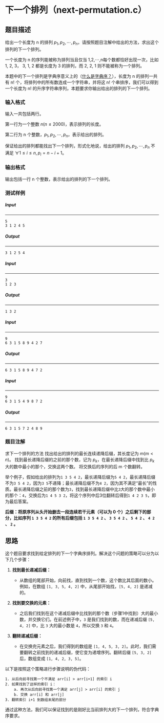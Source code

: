 # 下一个排列（next-permutation.c）

## 题目描述

给出一个长度为 n 的排列 $p_1,p_2,⋯,p_n$，请按照题目注解中给出的方法，求出这个排列的下一个排列。

一个长度为 n 的序列能被称为排列当且仅当 1,2,⋯,n每个数都恰好出现一次，比如 1, 2, 3， 3, 1, 2 都是长度为 3 的排列，而 2, 2, 1 则不能被称为一个排列。

本题中的下一个排列是字典序意义上的（[什么是字典序？](https://zh.wikipedia.org/zh-hans/字典序)），长度为 n 的排列一共有 n! 个，将排列中的所有数连成一个字符串，并将这 n! 个串排序，我们可以得到一个长度为 n! 的升序字符串序列，本题要求你输出给出的排列的下一个排列。

### 输入格式

输入一共包括两行。

第一行为一个整数 $n(n≤2000)$，表示排列的长度。

第二行为 n 个整数，$p_1,p_2,⋯,p_n$，表示给出的排列。

保证给出的排列都能找出下一个排列，形式化地说，给出的排列 $p_1,p_2,⋯,p_n$   不满足 $∀1≤i≤n,p_i=n−i+1$。

### 输出格式

输出包括一行 n 个整数，表示给出的排列的下一个排列。

### 测试样例

##### Input

------

```
5
3 1 2 4 5
```

##### Output

------

```
3 1 2 5 4
```

##### Input

------

```
3
1 2 3
```

##### Output

------

```
1 3 2
```

##### Input

------

```
9
6 3 1 5 8 9 4 2 7
```

##### Output

------

```
6 3 1 5 8 9 4 7 2
```

##### Input

------

```
9
6 3 1 5 4 9 8 7 2
```

##### Output

------

```
6 3 1 5 7 2 4 8 9
```

### 题目注解
求下一个排列的方法
找出给出的排列的最长连续递降后缀，其长度记为 $m(m<n)$。
找到最长递降后缀的之前的那个数，记为 $p_k$，在最长递降后缀中找到比 $p_k$ 大的数中最小的那个，交换这两个数。
将交换后的序列的后 m 个数翻转。

举个例子，假如给出的排列为`1 3 5 4 2`，最长递降后缀为`5 4 2`，最长递降后缀不为`3 5 4 2`，因为`3 5`不递降；最长递降后缀不为`4 2`，因为其不满足“最长”的性质。最长递降后缀之前的那个数为`3`，找到最长递降后缀中比`3`大的那个数中最小的那个：`4`，交换后为`1 4 5 3 2`，将这个序列中后3位翻转后得到`1 4 2 3 5`，即为最后答案。

**后缀：将原序列从头开始删去一段连续若干元素（可以为 0 个）之后剩下的部分，比如序列 `1 3 5 4 2` 的所有后缀包括 `1 3 5 4 2` 、 `3 5 4 2` 、 `5 4 2` 、 `4 2` 、 `2` 。**



## 思路

这个题目要求找到给定排列的下一个字典序排列。解决这个问题的策略可以分为以下几个步骤：

1. **找到最长递减后缀：**
    - 从数组的尾部开始，向前找，直到找到一个数，这个数比其后面的数小。例如，在数组 `[1, 3, 5, 4, 2]` 中，从尾部开始找，`[5, 4, 2]` 是递减的。

2. **找到要交换的元素：**
    - 之后我们找到在这个递减后缀中比找到的那个数（步骤1中找到）大的最小数，并交换它们。在前述例子中，`3` 是我们找到的数，而在递减后缀 `[5, 4, 2]` 中，比 `3` 大的最小数是 `4`，所以交换 `3` 和 `4`。

3. **翻转递减后缀：**
    - 在交换完元素之后，我们得到的数组是 `[1, 4, 5, 3, 2]`。此时，我们需要翻转之前找到的递减后缀，使它变为递增序列。翻转后缀 `[5, 3, 2]` 后，数组变成 `[1, 4, 2, 3, 5]`。

以下是按照这个策略进行步骤说明的伪代码：

```plaintext
1. 从后向前寻找第一个不满足 arr[i] > arr[i+1] 的索引 i
2. 如果找到了这样的索引 i：
    a. 再次从后向前寻找第一个满足 arr[j] > arr[i] 的索引 j
    b. 交换 arr[i] 和 arr[j]
3. 翻转索引 i+1 到数组末尾的部分
```

通过这种方法，我们可以保证找到的是刚好比当前排列大的下一个排列，符合字典序要求。
